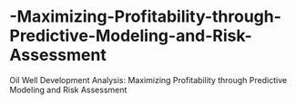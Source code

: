 # -Maximizing-Profitability-through-Predictive-Modeling-and-Risk-Assessment
Oil Well Development Analysis: Maximizing Profitability through Predictive Modeling and Risk Assessment
